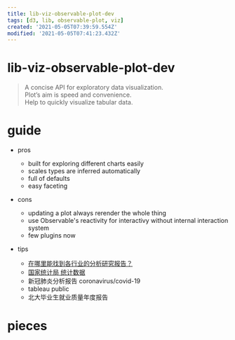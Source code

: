 ```yaml
---
title: lib-viz-observable-plot-dev
tags: [d3, lib, observable-plot, viz]
created: '2021-05-05T07:39:59.554Z'
modified: '2021-05-05T07:41:23.432Z'
---
```


# lib-viz-observable-plot-dev

> A concise API for exploratory data visualization.  
> Plot’s aim is speed and convenience.  
> Help to quickly visualize tabular data.

# guide
- pros
  - built for exploring different charts easily
  - scales types are inferred automatically
  - full of defaults
  - easy faceting

- cons
  - updating a plot always rerender the whole thing
  - use Observable's reactivity for interactivy without internal interaction system
  - few plugins now

- tips
  - [在哪里能找到各行业的分析研究报告？](https://www.zhihu.com/question/19766160)
  - [国家统计局 统计数据](http://www.stats.gov.cn/tjsj/)
  - 新冠肺炎分析报告 coronavirus/covid-19
  - tableau public
  - 北大毕业生就业质量年度报告
# pieces
